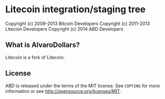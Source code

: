 Litecoin integration/staging tree
================================

Copyright (c) 2009-2013 Bitcoin Developers
Copyright (c) 2011-2013 Litecoin Developers
Copyright (c) 2014		ABD Developers

What is AlvaroDollars?
----------------

Litecoin is a fork of Litecoin.

License
-------

ABD is released under the terms of the MIT license. See `COPYING` for more
information or see http://opensource.org/licenses/MIT.

